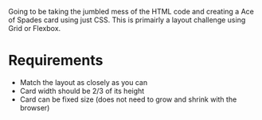 Going to be taking the jumbled mess of the HTML code and creating a Ace of Spades card using just CSS. This is primairly a layout challenge using Grid or Flexbox.

# Requirements
* Match the layout as closely as you can
* Card width should be 2/3 of its height
* Card can be fixed size (does not need to grow and shrink with the browser)
